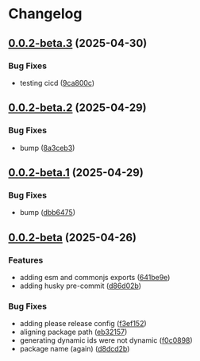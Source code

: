 # Changelog

## [0.0.2-beta.3](https://github.com/go-mondo/identity-node-sdk/compare/identity-sdk-v0.0.2-beta.2...identity-sdk-v0.0.2-beta.3) (2025-04-30)


### Bug Fixes

* testing cicd ([9ca800c](https://github.com/go-mondo/identity-node-sdk/commit/9ca800ca73f1c210b15a12bef5949030f496a0bc))

## [0.0.2-beta.2](https://github.com/go-mondo/identity-node-sdk/compare/identity-sdk-v0.0.2-beta.1...identity-sdk-v0.0.2-beta.2) (2025-04-29)


### Bug Fixes

* bump ([8a3ceb3](https://github.com/go-mondo/identity-node-sdk/commit/8a3ceb3dc8e67c7679ea8042d61fadaac8829817))

## [0.0.2-beta.1](https://github.com/go-mondo/identity-node-sdk/compare/identity-sdk-v0.0.2-beta...identity-sdk-v0.0.2-beta.1) (2025-04-29)


### Bug Fixes

* bump ([dbb6475](https://github.com/go-mondo/identity-node-sdk/commit/dbb6475af4395dcb00c8dd70105d9600f334b51d))

## [0.0.2-beta](https://github.com/go-mondo/identity-node-sdk/compare/identity-sdk-v0.0.1...identity-sdk-v0.0.2-beta) (2025-04-26)


### Features

* adding esm and commonjs exports ([641be9e](https://github.com/go-mondo/identity-node-sdk/commit/641be9e2c76ca6d5e083a7a7db7762d188df4958))
* adding husky pre-commit ([d86d02b](https://github.com/go-mondo/identity-node-sdk/commit/d86d02b4aac607243e30a070c3dcde2a5b7251f7))


### Bug Fixes

* adding please release config ([f3ef152](https://github.com/go-mondo/identity-node-sdk/commit/f3ef152a9183e724c7f1033992eb7d14d2ed61ca))
* aligning package path ([eb32157](https://github.com/go-mondo/identity-node-sdk/commit/eb321573270dcccb91c386138743fb7b0ebdeefa))
* generating dynamic ids were not dynamic ([f0c0898](https://github.com/go-mondo/identity-node-sdk/commit/f0c089860f3cb332c602cb7da8253827f6455210))
* package name (again) ([d8dcd2b](https://github.com/go-mondo/identity-node-sdk/commit/d8dcd2b7865c1a57be8a2bae2c5c6a2679778a1c))
